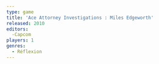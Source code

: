 ```yaml
---
type: game
title: 'Ace Attorney Investigations : Miles Edgeworth'
released: 2010
editors: 
  -Capcom
players: 1
genres:
  - Réflexion
---
```

